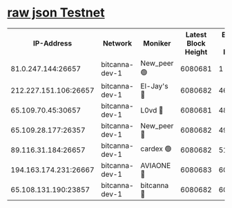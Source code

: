 [raw json Testnet](https://rpc-check.bcat.stavr.tech/bcat/rpc-bcat-result.json)
=


<table><tr><th>IP-Address</th><th>Network</th><th>Moniker</th><th>Latest Block Height</th><th>Earliest Block Height</th><th>Catching Up</th><th>Tx Index</th><th>Voting Power</th><th>Scan Time</th></tr><tr><td>81.0.247.144:26657</td><td>bitcanna-dev-1</td><td>New_peer 🟢</td><td>6080681</td><td>1</td><td>False</td><td>on</td><td>0</td><td>2024-01-21T15:07:06.860221861UTC</td></tr><tr><td>212.227.151.106:26657</td><td>bitcanna-dev-1</td><td>El-Jay's 🔴</td><td>6080682</td><td>4670391</td><td>False</td><td>on</td><td>2218164</td><td>2024-01-21T15:07:13.729601515UTC</td></tr><tr><td>65.109.70.45:30657</td><td>bitcanna-dev-1</td><td>L0vd 🔴</td><td>6080681</td><td>4828155</td><td>False</td><td>on</td><td>7920</td><td>2024-01-21T15:07:07.280803201UTC</td></tr><tr><td>65.109.28.177:26357</td><td>bitcanna-dev-1</td><td>New_peer 🔴</td><td>6080682</td><td>4952911</td><td>False</td><td>on</td><td>2237067</td><td>2024-01-21T15:07:14.393599954UTC</td></tr><tr><td>89.116.31.184:26657</td><td>bitcanna-dev-1</td><td>cardex 🟢</td><td>6080682</td><td>5185001</td><td>False</td><td>on</td><td>0</td><td>2024-01-21T15:07:14.030024264UTC</td></tr><tr><td>194.163.174.231:26667</td><td>bitcanna-dev-1</td><td>AVIAONE 🔴</td><td>6080683</td><td>6070611</td><td>False</td><td>on</td><td>1949865</td><td>2024-01-21T15:07:21.264592851UTC</td></tr><tr><td>65.108.131.190:23857</td><td>bitcanna-dev-1</td><td>bitcanna 🔴</td><td>6080682</td><td>6076682</td><td>False</td><td>off</td><td>82269</td><td>2024-01-21T15:07:14.778946972UTC</td></tr></table>